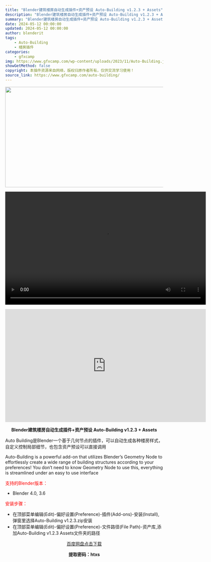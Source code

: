 ```yaml
---
title: "Blender建筑楼房自动生成插件+资产预设 Auto-Building v1.2.3 + Assets"
description: "Blender建筑楼房自动生成插件+资产预设 Auto-Building v1.2.3 + Assets Auto Building是Blender一个基于几何节点的插件，可以自动生成各种楼房样式，自..."
summary: "Blender建筑楼房自动生成插件+资产预设 Auto-Building v1.2.3 + Assets Auto Building是Blender一个基于几何节点的插件，可以自动生成各种楼房样式，自..."
date: 2024-05-12 00:00:00
updated: 2024-05-12 00:00:00
author: blenderit
tags: 
    - Auto-Building
    - 楼房插件
categories:
    - gfxcamp
img: https://www.gfxcamp.com/wp-content/uploads/2023/11/Auto-Building.jpg
showGetMethod: false
copyright: 本插件资源来自网络，版权归原作者所有，仅供交流学习使用！
source_link: https://www.gfxcamp.com/auto-building/
---
```

<div><p><img decoding="async" class="aligncenter size-full wp-image-116824" src="https://www.gfxcamp.com/wp-content/uploads/2023/11/Auto-Building.jpg" data-src="https://www.gfxcamp.com/wp-content/uploads/2023/11/Auto-Building.jpg" alt="" width="640" height="320" data-srcset="https://www.gfxcamp.com/wp-content/uploads/2023/11/Auto-Building.jpg 640w, https://www.gfxcamp.com/wp-content/uploads/2023/11/Auto-Building-150x75.jpg 150w" data-sizes="(max-width: 640px) 100vw, 640px"><br>
</p><center><div style="width: 640px;" class="wp-video"><!--[if lt IE 9]><script>document.createElement('video');</script><![endif]-->
<video class="wp-video-shortcode" id="video-116822-1" width="640" height="360" preload="true" controls="controls"><source type="video/mp4" src="http://cloud.video.taobao.com/play/u/null/p/1/e/6/t/1/438346888342.mp4?_=1"></source><a href="http://cloud.video.taobao.com/play/u/null/p/1/e/6/t/1/438346888342.mp4">http://cloud.video.taobao.com/play/u/null/p/1/e/6/t/1/438346888342.mp4</a></video></div></center><p style="text-align: center;"><strong><iframe loading="lazy" src="https://player.youku.com/embed/XNjE3ODgxNzk3Mg==" width="640" height="360" frameborder="0" allowfullscreen="allowfullscreen" data-mce-fragment="1"></iframe></strong></p><p style="text-align: center;"><strong>Blender建筑楼房自动生成插件+资产预设 Auto-Building v1.2.3 + Assets</strong></p><p>Auto Building是Blender一个基于几何节点的插件，可以自动生成各种楼房样式，自定义控制局部细节，也包含资产预设可以直接调用</p><p>Auto-Building is a powerful add-on that utilizes Blender’s Geometry Node to effortlessly create a wide range of building structures according to your preferences! You don’t need to know Geometry Node to use this, everything is streamlined under an easy to use interface</p><p style="text-align: left;"><span style="color: #ff0000;">支持的Blender版本：</span></p><ul>
<li style="text-align: left;">Blender 4.0, 3.6</li>
</ul><p style="text-align: left;"><span style="color: #ff0000;">安装步骤：</span></p><ul>
<li>在顶部菜单编辑(Edit)-偏好设置(Preference)-插件(Add-ons)-安装(Install),弹窗里选择Auto-Building v1.2.3.zip安装</li>
<li>在顶部菜单编辑(Edit)-偏好设置(Preference)-文件路径(File Path)-资产库,添加Auto-Building v1.2.3 Assets文件夹的路径</li>
</ul><p style="text-align: center;"><a class="maxbutton-3 maxbutton maxbutton-baidu" target="_blank" rel="noopener" href="https://pan.baidu.com/s/1K6bp7IEATfzL5wGz9iM4uQ?pwd=htxs"><span class="mb-text">百度网盘点击下载</span></a></p><p style="text-align: center;"><strong>提取密码：htxs</strong></p></div>